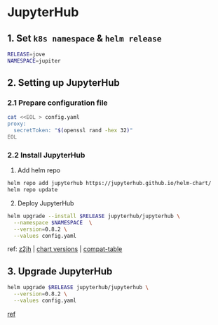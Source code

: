 JupyterHub
==========

## 1. Set `k8s namespace` & `helm release`
```bash
RELEASE=jove
NAMESPACE=jupiter
```

## 2. Setting up JupyterHub
### 2.1 Prepare configuration file
```bash
cat <<EOL > config.yaml
proxy:
  secretToken: "$(openssl rand -hex 32)"
EOL
```

### 2.2 Install JupyterHub
1. Add helm repo
```bash
helm repo add jupyterhub https://jupyterhub.github.io/helm-chart/
helm repo update
```

2. Deploy JupyterHub
```bash
helm upgrade --install $RELEASE jupyterhub/jupyterhub \
  --namespace $NAMESPACE  \
  --version=0.8.2 \
  --values config.yaml
```

ref: [z2jh](https://z2jh.jupyter.org/en/latest/setup-jupyterhub.html) | [chart versions](https://jupyterhub.github.io/helm-chart/) | [compat-table](https://github.com/jupyterhub/helm-chart#versions-coupled-to-each-chart-release)

## 3. Upgrade JupyterHub
```bash
helm upgrade $RELEASE jupyterhub/jupyterhub \
  --version=0.8.2 \
  --values config.yaml
```

[ref](https://z2jh.jupyter.org/en/latest/extending-jupyterhub.html)
